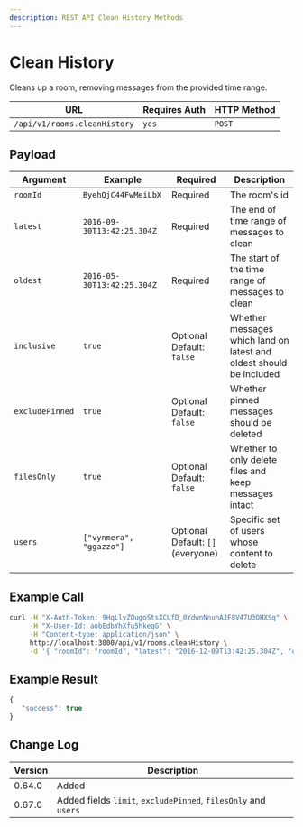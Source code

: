 ```yaml
---
description: REST API Clean History Methods
---
```


# Clean History

Cleans up a room, removing messages from the provided time range.

| URL                          | Requires Auth | HTTP Method |
| ---------------------------- | ------------- | ----------- |
| `/api/v1/rooms.cleanHistory` | `yes`         | `POST`      |

## Payload

| Argument        | Example                    | Required                            | Description                                                         |
| --------------- | -------------------------- | ----------------------------------- | ------------------------------------------------------------------- |
| `roomId`        | `ByehQjC44FwMeiLbX`        | Required                            | The room's id                                                       |
| `latest`        | `2016-09-30T13:42:25.304Z` | Required                            | The end of time range of messages to clean                          |
| `oldest`        | `2016-05-30T13:42:25.304Z` | Required                            | The start of the time range of messages to clean                    |
| `inclusive`     | `true`                     | Optional   Default: `false`         | Whether messages which land on latest and oldest should be included |
| `excludePinned` | `true`                     | Optional   Default: `false`         | Whether pinned messages should be deleted                           |
| `filesOnly`     | `true`                     | Optional   Default: `false`         | Whether to only delete files and keep messages intact               |
| `users`         | `["vynmera", "ggazzo"]`    | Optional   Default: `[]` (everyone) | Specific set of users whose content to delete                       |

## Example Call

```bash
curl -H "X-Auth-Token: 9HqLlyZOugoStsXCUfD_0YdwnNnunAJF8V47U3QHXSq" \
     -H "X-User-Id: aobEdbYhXfu5hkeqG" \
     -H "Content-type: application/json" \
     http://localhost:3000/api/v1/rooms.cleanHistory \
     -d '{ "roomId": "roomId", "latest": "2016-12-09T13:42:25.304Z", "oldest": "2016-08-30T13:42:25.304Z" }'
```

## Example Result

```javascript
{
   "success": true
}
```

## Change Log

| Version | Description                                                    |
| ------- | -------------------------------------------------------------- |
| 0.64.0  | Added                                                          |
| 0.67.0  | Added fields `limit`, `excludePinned`, `filesOnly` and `users` |
